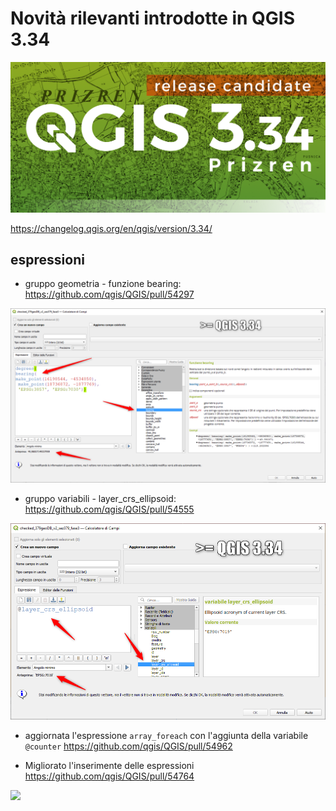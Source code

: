 # Novità rilevanti introdotte in QGIS 3.34

[![](../img/splashscreen/splash_3_34rc.png)](../img/splashscreen/splash_3_34rc.png)

<https://changelog.qgis.org/en/qgis/version/3.34/>

## espressioni

- gruppo geometria - funzione bearing: <https://github.com/qgis/QGIS/pull/54297>

![](../img/novita_334/img_01.png)

- gruppo variabili - layer_crs_ellipsoid: <https://github.com/qgis/QGIS/pull/54555>

![](../img/novita_334/img_02.png)

- aggiornata l'espressione `array_foreach` con l'aggiunta della variabile `@counter`
<https://github.com/qgis/QGIS/pull/54962>

- Migliorato l'inserimente delle espressioni
<https://github.com/qgis/QGIS/pull/54764>

![](https://user-images.githubusercontent.com/9693475/271123887-46e429f9-aafd-4105-a825-d8a7d5df8a07.gif)
